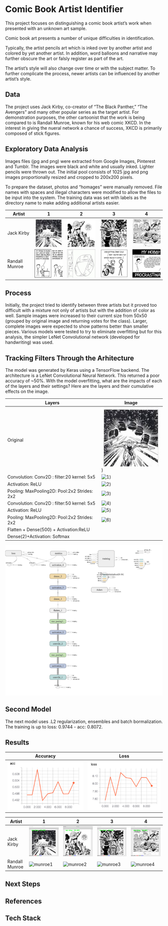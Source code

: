# Comic Book Artist Identifier

This project focuses on distinguishing a comic book artist’s work when presented with an unknown art sample. 

Comic book art presents a number of unique difficulties in identification. 

Typically, the artist pencils art which is inked over by another artist and colored by yet another artist. In addition, word balloons and narrative may further obscure the art or falsly register as part of the art. 

The artist’s style will also change over time or with the subject matter. To further complicate the process, newer artists can be influenced by another artist’s style.


## Data
The project uses Jack Kirby, co-creator of “The Black Panther,” “The Avengers” and many other popular series as the target artist. For demonstration purposes, the other cartoonist that the work is being compared to is Randall Munroe, known for his web comic XKCD. In the interest in giving the nueral network a chance of success, XKCD is primarily composed of stick figures.


## Exploratory Data Analysis
Images files (jpg and png) were extracted from Google Images, Pinterest and Tumblr. The images were black and white and usually inked. Lighter pencils were thrown out. The initial pool consists of 1025 jpg and png images proportionally resized and cropped to 200x200 pixels.

To prepare the dataset, photos and “homages” were manually removed. File names with spaces and illegal characters were modified to allow the files to be input into the system. The training data was set with labels as the directory name to make adding additional artists easier.


| Artist  | 1  |2 |3|4 |
|---|---|---|---|---|
|Jack Kirby| ![kirby1](https://github.com/rhaussmann/ds-capstone-2/blob/master/img/kirby989.jpg) |![kirby2](https://github.com/rhaussmann/ds-capstone-2/blob/master/img/kirby1001.jpg) |![kirby3](https://github.com/rhaussmann/ds-capstone-2/blob/master/img/kirby1004.jpg) |![kirby1](https://github.com/rhaussmann/ds-capstone-2/blob/master/img/kirby1008.jpg) |
| Randall Munroe  | ![munroe1](https://github.com/rhaussmann/ds-capstone-2/blob/master/img/xkcd101.jpg)  |![munroe2](https://github.com/rhaussmann/ds-capstone-2/blob/master/img/xkcd102.jpg)  |![munroe3](https://github.com/rhaussmann/ds-capstone-2/blob/master/img/xkcd1012.jpg)  |![munroe4](https://github.com/rhaussmann/ds-capstone-2/blob/master/img/xkcd1016.jpg)  |

## Process
Initially, the project tried to identify between three artists but it proved too difficult with a mixture not only of artists but with the addition of color as well. Sample images were increased to their current size from 50x50 (grouped by original image and returning votes for the class). Larger, complete images were expected to show patterns better than smaller pieces. Various models were tested to try to eliminate overfitting but for this analysis, the simpler LeNet Convolutional network (developed for handwriting) was used.


## Tracking Filters Through the Arhitecture

The model was generated by Keras using a TensorFlow backend. The architecture is a LeNet Convolutional Neural Network. This returned a poor accuracy of ~50%. With the model overfitting, what are the impacts of each of the layers and their settings?
Here are the layers and their cumulative effects on the image.

| Layers  |  Image| 
|---|---|
| Original  |![0](https://github.com/rhaussmann/ds-capstone-2/blob/master/img/kirby989.jpg))  |
|Convolution: Conv2D : filter:20 kernel: 5x5 |![1](https://github.com/rhaussmann/ds-capstone-2/blob/master/img/f1.jpg))|
|Activation: ReLU |![2](https://github.com/rhaussmann/ds-capstone-2/blob/master/img/f2.jpg))|
|Pooling: MaxPooling2D: Pool:2x2 Strides: 2x2 |![3](https://github.com/rhaussmann/ds-capstone-2/blob/master/img/f3.jpg))|
|Convolution: Conv2D : filter:50 kernel: 5x5  |![4](https://github.com/rhaussmann/ds-capstone-2/blob/master/img/f4.jpg))|
|Activation: ReLU |![5](https://github.com/rhaussmann/ds-capstone-2/blob/master/img/f5.jpg))|
|Pooling: MaxPooling2D: Pool:2x2 Strides: 2x2 |![6](https://github.com/rhaussmann/ds-capstone-2/blob/master/img/f6.jpg))|
|Flatten + Dense(500) + Activation:ReLU||
|Dense(2)+Activation: Softmax||




![tensorboard graph](https://github.com/rhaussmann/ds-capstone-2/blob/master/img/tensorboard.png "Tensorboard Graph")


## Second Model
The next model uses .L2 regularization, ensembles and batch bormalization. The training is up to loss: 0.9744 - acc: 0.8072.

## Results

| Accuracy| Loss |
|---|---|
|![acc](https://github.com/rhaussmann/ds-capstone-2/blob/master/img/acc.png)|![loss](https://github.com/rhaussmann/ds-capstone-2/blob/master/img/loss.png)|

| Artist  | 1  |2 |3|4 |
|---|---|---|---|---|
|Jack Kirby| ![kirby1](https://github.com/rhaussmann/ds-capstone-2/blob/master/img/kr1.png) |![kirby2](https://github.com/rhaussmann/ds-capstone-2/blob/master/img/kr2.png) |![kirby3](https://github.com/rhaussmann/ds-capstone-2/blob/master/img/kr3.png) |![kirby1](https://github.com/rhaussmann/ds-capstone-2/blob/master/img/kr4.png) |
| Randall Munroe  | ![munroe1](https://github.com/rhaussmann/ds-capstone-2/blob/master/img/x1.png)  |![munroe2](https://github.com/rhaussmann/ds-capstone-2/blob/master/img/x2.png)  |![munroe3](https://github.com/rhaussmann/ds-capstone-2/blob/master/img/x3.png)  |![munroe4](https://github.com/rhaussmann/ds-capstone-2/blob/master/img/x4.png)  |

## Next Steps

## References

## Tech Stack
